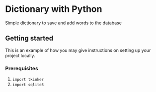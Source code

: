 # Dictionary with Python
Simple dictionary to save and add words to the database 


## Getting started
This is an example of how you may give instructions on setting up your project locally.

### Prerequisites
1. ``` import tkinker ```
2. ```import sqlite3 ```
